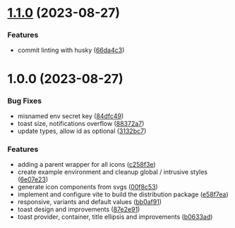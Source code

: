 # [1.1.0](https://github.com/istevkovski/toast-noty/compare/v1.0.0...v1.1.0) (2023-08-27)


### Features

* commit linting with husky ([66da4c3](https://github.com/istevkovski/toast-noty/commit/66da4c3d6a5202dbb529c6755d9a3e485839c24c))

# 1.0.0 (2023-08-27)


### Bug Fixes

* misnamed env secret key ([84dfc49](https://github.com/istevkovski/toast-noty/commit/84dfc49fb73ed3eee7ee0bd0c702ce7096b476fb))
* toast size, notifications overflow ([88372a7](https://github.com/istevkovski/toast-noty/commit/88372a7a80fd34be0fda5594c4e917ba0eb2958b))
* update types, allow id as optional ([3132bc7](https://github.com/istevkovski/toast-noty/commit/3132bc7360df14f887aa797e80120cab9a03aef6))


### Features

* adding a parent wrapper for all icons ([c258f3e](https://github.com/istevkovski/toast-noty/commit/c258f3e819af05239fafc6192ac7cdc6a4dad2cb))
* create example environment and cleanup global / intrusive styles ([6e07e23](https://github.com/istevkovski/toast-noty/commit/6e07e23db74d8a6c42afb3f4d225c45ad6ec88cc))
* generate icon components from svgs ([00f8c53](https://github.com/istevkovski/toast-noty/commit/00f8c534d4a8d0185815684fccbca549dee7e7b5))
* implement and configure vite to build the distribution package ([e58f7ea](https://github.com/istevkovski/toast-noty/commit/e58f7ea53613c12701e85e67244cc156daec418a))
* responsive, variants and default values ([bb0af91](https://github.com/istevkovski/toast-noty/commit/bb0af91d2bdc42f35ca7d083aca621643a07e452))
* toast design and improvements ([87e2e91](https://github.com/istevkovski/toast-noty/commit/87e2e91afff5650fc36638100c5ad42808207bc3))
* toast provider, container, title ellipsis and improvements ([b0633ad](https://github.com/istevkovski/toast-noty/commit/b0633ada718c35f28bb340730e90a048ade6d9c9))
